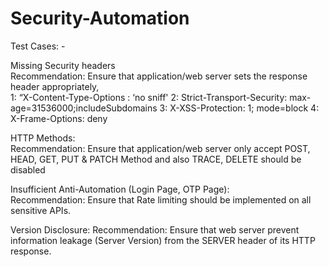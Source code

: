# Security-Automation

Test Cases: -   

Missing Security headers  
Recommendation: Ensure that application/web server sets the response header appropriately,  
1: “X-Content-Type-Options : ‘no sniff' 
2: Strict-Transport-Security: max-age=31536000;includeSubdomains 
3: X-XSS-Protection: 1; mode=block 
4: X-Frame-Options: deny   

HTTP Methods:  
Recommendation: Ensure that application/web server only accept POST, HEAD, GET, PUT & PATCH Method and also TRACE, DELETE should be disabled  

Insufficient Anti-Automation (Login Page, OTP Page):  
Recommendation: Ensure that Rate limiting should be implemented on all sensitive APIs.  

Version Disclosure:  Recommendation: Ensure that web server prevent  information leakage (Server Version) from the SERVER header of its HTTP response.
